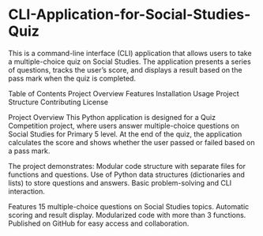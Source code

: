 # CLI-Application-for-Social-Studies-Quiz

This is a command-line interface (CLI) application that allows users to take a multiple-choice quiz on Social Studies. The application presents a series of questions, tracks the user’s score, and displays a result based on the pass mark when the quiz is completed.

Table of Contents
Project Overview
Features
Installation
Usage
Project Structure
Contributing
License

Project Overview
This Python application is designed for a Quiz Competition project, where users answer multiple-choice questions on Social Studies for Primary 5 level. At the end of the quiz, the application calculates the score and shows whether the user passed or failed based on a pass mark.

The project demonstrates:
Modular code structure with separate files for functions and questions.
Use of Python data structures (dictionaries and lists) to store questions and answers.
Basic problem-solving and CLI interaction.

Features
15 multiple-choice questions on Social Studies topics.
Automatic scoring and result display.
Modularized code with more than 3 functions.
Published on GitHub for easy access and collaboration.
